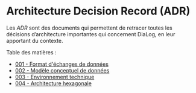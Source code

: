 # Architecture Decision Record (ADR)

Les _ADR_ sont des documents qui permettent de retracer toutes les décisions d’architecture importantes qui concernent DiaLog, en leur apportant du contexte.

Table des matières :

* [001 - Format d'échanges de données](./001_exchangeformat.md)
* [002 - Modèle conceptuel de données](./002_mcd.md)
* [003 - Environnement technique](./003_technical_stack.md)
* [004 - Architecture hexagonale](./004_hexagonal_architecture.md)

